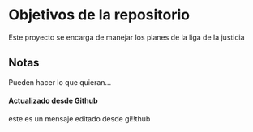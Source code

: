 # Objetivos de la repositorio

Este proyecto se encarga de manejar los planes de la liga de la justicia


## Notas
Pueden hacer lo que quieran...


#### Actualizado desde Github
este es un mensaje editado desde gi!!thub

